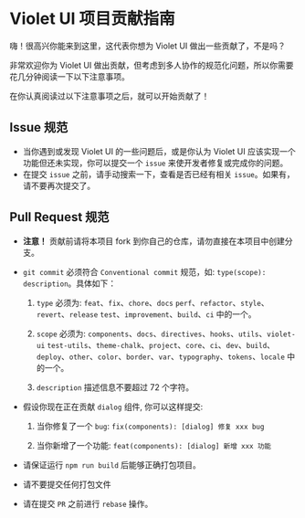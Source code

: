 # Violet UI 项目贡献指南

嗨！很高兴你能来到这里，这代表你想为 Violet UI 做出一些贡献了，不是吗？

非常欢迎你为 Violet UI 做出贡献，但考虑到多人协作的规范化问题，所以你需要花几分钟阅读一下以下注意事项。

在你认真阅读过以下注意事项之后，就可以开始贡献了！

## Issue 规范

- 当你遇到或发现 Violet UI 的一些问题后，或是你认为 Violet UI 应该实现一个功能但还未实现，你可以提交一个 `issue` 来使开发者修复或完成你的问题。
- 在提交 `issue` 之前，请手动搜索一下，查看是否已经有相关 `issue`。如果有，请不要再次提交了。

## Pull Request 规范

- **注意！** 贡献前请将本项目 fork 到你自己的仓库，请勿直接在本项目中创建分支。

- `git commit` 必须符合 `Conventional commit` 规范，如: `type(scope): description`。具体如下：

  1. `type` 必须为: `feat`、`fix`、`chore`、`docs` `perf`、`refactor`、`style`、`revert`、`release` `test`、`improvement`、`build`、`ci` 中的一个。
  
  2. `scope` 必须为: `components`、`docs`、`directives`、`hooks`、`utils`、`violet-ui` `test-utils`、`theme-chalk`、`project`、`core`、`ci`、`dev`、`build`、`deploy`、`other`、`color`、`border`、`var`、`typography`、`tokens`、`locale` 中的一个。
  
  3. `description` 描述信息不要超过 72 个字符。

- 假设你现在正在贡献 `dialog` 组件, 你可以这样提交: 

  1. 当你修复了一个 `bug`:  `fix(components): [dialog] 修复 xxx bug`
  
  2. 当你新增了一个功能: `feat(components): [dialog] 新增 xxx 功能`
  
- 请保证运行 `npm run build` 后能够正确打包项目。

- 请不要提交任何打包文件

- 请在提交 `PR` 之前进行 `rebase` 操作。
